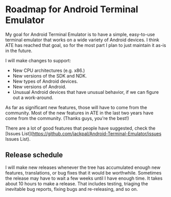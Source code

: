 # Roadmap for Android Terminal Emulator

My goal for Android Terminal Emulator is to have a simple, easy-to-use terminal emulator that works on a wide variety of Android devices. I think ATE has reached that goal, so for the most part I plan to just maintain it as-is in the future.

I will make changes to support:

* New CPU architectures (e.g. x86.)
* New versions of the SDK and NDK.
* New types of Android devices.
* New versions of Android.
* Unusual Android devices that have unusual behavior, if we can figure out a work-around.

As far as significant new features, those will have to come from the community. Most of the new features in ATE in the last two years have come from the community. (Thanks guys, you're the best!)

There are a lot of good features that people have suggested, check the [Issues List](https://github.com/jackpal/Android-Terminal-Emulator/issues Issues List).

## Release schedule

I will make new releases whenever the tree has accumulated enough new features, translations, or bug fixes that it would be worthwhile. Sometimes the release may have to wait a few weeks until I have enough time. It takes about 10 hours to make a release. That includes testing, triaging the inevitable bug reports, fixing bugs and re-releasing, and so on.
